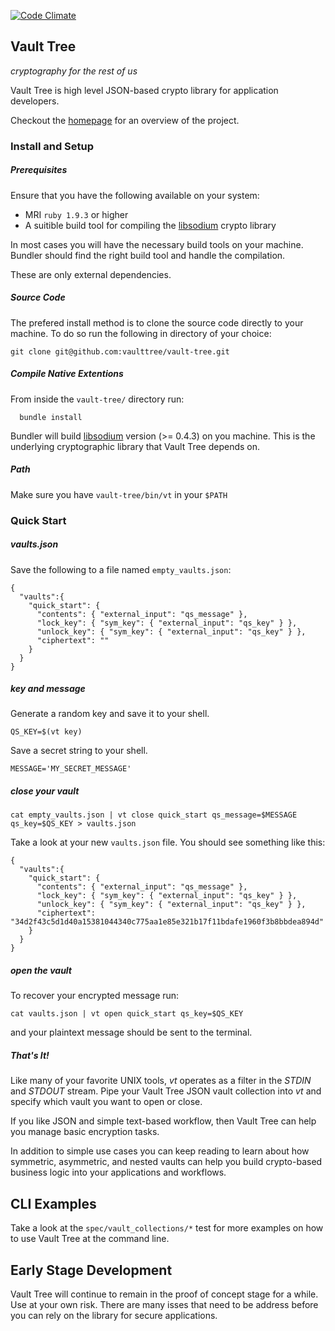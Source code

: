 [![Code Climate](https://codeclimate.com/github/VaultTree/vault-tree.png)](https://codeclimate.com/github/VaultTree/vault-tree)

## Vault Tree

_cryptography for the rest of us_

Vault Tree is high level JSON-based crypto library for application developers.

Checkout the [homepage] for an overview of the project.

[homepage]: http://vaulttree.github.io

### Install and Setup

##### Prerequisites

Ensure that you have the following available on your system:

* MRI `ruby 1.9.3` or higher
* A suitible build tool for compiling the [libsodium] crypto library

In most cases you will have the necessary build tools on your machine. Bundler should find the right build tool and handle the compilation.

These are only external dependencies.

[libsodium]: https://github.com/jedisct1/libsodium

##### Source Code

The prefered install method is to clone the source code directly to your machine. To do so run the following in directory of your choice:

```
git clone git@github.com:vaulttree/vault-tree.git
```

##### Compile Native Extentions

From inside the `vault-tree/` directory run:

```
  bundle install
```

Bundler will build [libsodium] version (>= 0.4.3) on you machine. This is the underlying cryptographic library that Vault Tree depends on.

[libsodium]: https://github.com/jedisct1/libsodium

##### Path

Make sure you have `vault-tree/bin/vt` in your `$PATH`

### Quick Start

##### vaults.json

Save the following to a file named `empty_vaults.json`:

```
{
  "vaults":{
    "quick_start": {
      "contents": { "external_input": "qs_message" },
      "lock_key": { "sym_key": { "external_input": "qs_key" } },
      "unlock_key": { "sym_key": { "external_input": "qs_key" } },
      "ciphertext": ""
    }
  }
}
```

##### key and message

Generate a random key and save it to your shell.

```
QS_KEY=$(vt key)
```

Save a secret string to your shell.

```
MESSAGE='MY_SECRET_MESSAGE'
```

##### close your vault

```
cat empty_vaults.json | vt close quick_start qs_message=$MESSAGE qs_key=$QS_KEY > vaults.json
```

Take a look at your new `vaults.json` file. You should see something like this:

```
{
  "vaults":{
    "quick_start": {
      "contents": { "external_input": "qs_message" },
      "lock_key": { "sym_key": { "external_input": "qs_key" } },
      "unlock_key": { "sym_key": { "external_input": "qs_key" } },
      "ciphertext": "34d2f43c5d1d40a15381044340c775aa1e85e321b17f11bdafe1960f3b8bbdea894d"
    }
  }
}
```

##### open the vault

To recover your encrypted message run:

```
cat vaults.json | vt open quick_start qs_key=$QS_KEY
```

and your plaintext message should be sent to the terminal.

##### That's It!

Like many of your favorite UNIX tools, _vt_ operates as a filter in the _STDIN_ and _STDOUT_ stream. Pipe your Vault Tree JSON vault collection into _vt_ and specify which vault you want to open or close.

If you like JSON and simple text-based workflow, then Vault Tree can help you manage basic encryption tasks.

In addition to simple use cases you can keep reading to learn about how symmetric, asymmetric, and nested vaults can help you build crypto-based business logic into your applications and workflows.

## CLI Examples

Take a look at the `spec/vault_collections/*` test for more examples on how to use Vault Tree at the command line.

## Early Stage Development

Vault Tree will continue to remain in the proof of concept stage for a while. Use at your own risk. There are many isses that need to be address before you can rely on the library for secure applications.
